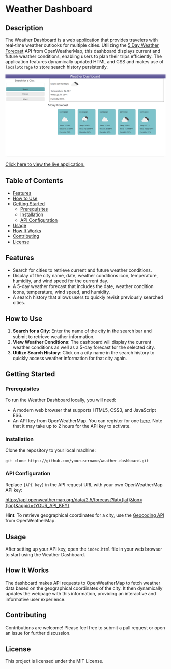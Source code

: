 # Weather Dashboard

## Description

The Weather Dashboard is a web application that provides travelers with real-time weather outlooks for multiple cities. Utilizing the [5 Day Weather Forecast](https://openweathermap.org/forecast5) API from OpenWeatherMap, this dashboard displays current and future weather conditions, enabling users to plan their trips efficiently. The application features dynamically updated HTML and CSS and makes use of `localStorage` to store search history persistently.

![Weather Dashboard Screenshot](/assets/images/screenshot-weather.png)

[Click here to view the live application.](YourLiveApplicationURL)

## Table of Contents

- [Features](#features)
- [How to Use](#how-to-use)
- [Getting Started](#getting-started)
  - [Prerequisites](#prerequisites)
  - [Installation](#installation)
  - [API Configuration](#api-configuration)
- [Usage](#usage)
- [How It Works](#how-it-works)
- [Contributing](#contributing)
- [License](#license)

## Features

- Search for cities to retrieve current and future weather conditions.
- Display of the city name, date, weather conditions icon, temperature, humidity, and wind speed for the current day.
- A 5-day weather forecast that includes the date, weather condition icons, temperature, wind speed, and humidity.
- A search history that allows users to quickly revisit previously searched cities.

## How to Use

1. **Search for a City**: Enter the name of the city in the search bar and submit to retrieve weather information.
2. **View Weather Conditions**: The dashboard will display the current weather conditions as well as a 5-day forecast for the selected city.
3. **Utilize Search History**: Click on a city name in the search history to quickly access weather information for that city again.

## Getting Started

### Prerequisites

To run the Weather Dashboard locally, you will need:
- A modern web browser that supports HTML5, CSS3, and JavaScript ES6.
- An API key from OpenWeatherMap. You can register for one [here](https://openweathermap.org/appid). Note that it may take up to 2 hours for the API key to activate.

### Installation

Clone the repository to your local machine:

`git clone https://github.com/yourusername/weather-dashboard.git`

### API Configuration

Replace `{API key}` in the API request URL with your own OpenWeatherMap API key:

https://api.openweathermap.org/data/2.5/forecast?lat={lat}&lon={lon}&appid={YOUR_API_KEY}

**Hint**: To retrieve geographical coordinates for a city, use the [Geocoding API](https://openweathermap.org/api/geocoding-api) from OpenWeatherMap.

## Usage

After setting up your API key, open the `index.html` file in your web browser to start using the Weather Dashboard.

## How It Works

The dashboard makes API requests to OpenWeatherMap to fetch weather data based on the geographical coordinates of the city. It then dynamically updates the webpage with this information, providing an interactive and informative user experience.

## Contributing

Contributions are welcome! Please feel free to submit a pull request or open an issue for further discussion.

## License

This project is licensed under the MIT License. 